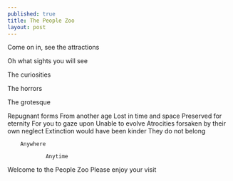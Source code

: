 ```yaml
---
published: true
title: The People Zoo
layout: post
---
```

Come on in, see the attractions

Oh what sights you will see

The curiosities

The horrors

The grotesque

Repugnant forms
From another age
Lost in time and space
Preserved for eternity
For you to gaze upon
Unable to evolve
Atrocities forsaken by their own neglect
Extinction would have been kinder
They do not belong

		Anywhere

				Anytime


Welcome to the People Zoo
Please enjoy your visit